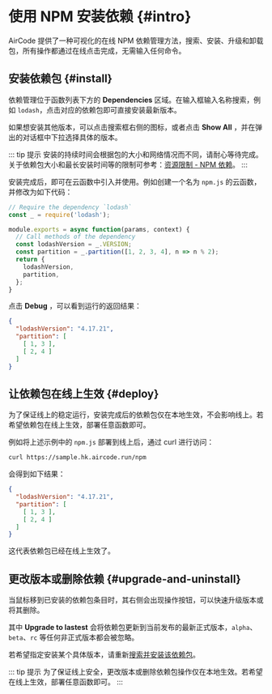 # 使用 NPM 安装依赖 {#intro}

AirCode 提供了一种可视化的在线 NPM 依赖管理方法，搜索、安装、升级和卸载包，所有操作都通过在线点击完成，无需输入任何命令。

## 安装依赖包 {#install}

依赖管理位于函数列表下方的 **Dependencies** 区域。在输入框输入名称搜索，例如 `lodash`，点击对应的依赖包即可直接安装最新版本。

<ACImage src="/_images/1676895482734.png" mode="light" width="253" />
<ACImage src="/_images/1676895599710.png" mode="dark" width="253" />

如果想安装其他版本，可以点击搜索框右侧的图标，或者点击 **Show All** ，并在弹出的对话框中下拉选择具体的版本。

::: tip 提示
安装的持续时间会根据包的大小和网络情况而不同，请耐心等待完成。关于依赖包大小和最长安装时间等的限制可参考：[资源限制 - NPM 依赖](/about/limits#npm-依赖)。
:::

安装完成后，即可在云函数中引入并使用。例如创建一个名为 `npm.js` 的云函数，并修改为如下代码：

```js
// Require the dependency `lodash`
const _ = require('lodash');

module.exports = async function(params, context) {
  // Call methods of the dependency
  const lodashVersion = _.VERSION;
  const partition = _.partition([1, 2, 3, 4], n => n % 2);
  return {
    lodashVersion,
    partition,
  };
}
```

点击 **Debug** ，可以看到运行的返回结果：

```json
{
  "lodashVersion": "4.17.21",
  "partition": [
    [ 1, 3 ],
    [ 2, 4 ]
  ]
}
```

## 让依赖包在线上生效 {#deploy}

为了保证线上的稳定运行，安装完成后的依赖包仅在本地生效，不会影响线上。若希望依赖包在线上生效，部署任意函数即可。

例如将上述示例中的 `npm.js` 部署到线上后，通过 curl 进行访问：

```sh
curl https://sample.hk.aircode.run/npm
```

会得到如下结果：

```json
{
  "lodashVersion": "4.17.21",
  "partition": [
    [ 1, 3 ],
    [ 2, 4 ]
  ]
}
```

这代表依赖包已经在线上生效了。

## 更改版本或删除依赖 {#upgrade-and-uninstall}

当鼠标移到已安装的依赖包条目时，其右侧会出现操作按钮，可以快速升级版本或将其删除。

<ACImage src="/_images/1676895731555.png" mode="light" width="273" />
<ACImage src="/_images/1676895780514.png" mode="dark" width="273" />

其中 **Upgrade to lastest** 会将依赖包更新到当前发布的最新正式版本，`alpha`、`beta`、`rc` 等任何非正式版本都会被忽略。

若希望指定安装某个具体版本，请重新[搜索并安装该依赖包](#install)。

::: tip 提示
为了保证线上安全，更改版本或删除依赖包操作仅在本地生效。若希望在线上生效，部署任意函数即可。
:::
